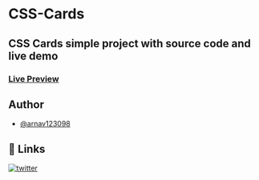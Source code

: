 # CSS-Cards
## CSS Cards simple project with source code and live demo

### [Live Preview](https://csscards1.netlify.app)

## Author

- [@arnav123098](https://www.github.com/arnav123098)


## 🔗 Links

[![twitter](https://img.shields.io/badge/twitter-1DA1F2?style=for-the-badge&logo=twitter&logoColor=white)](https://twitter.com/_iamarnav_)